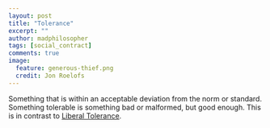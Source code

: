 ```yaml
---
layout: post
title: "Tolerance"
excerpt: ""
author: madphilosopher
tags: [social_contract]
comments: true
image:
  feature: generous-thief.png
  credit: Jon Roelofs
---
```


Something that is within an acceptable deviation from the norm or standard. Something tolerable is something bad or malformed, but good enough. This is in contrast to [Liberal Tolerance](/liberal-tolerance).
